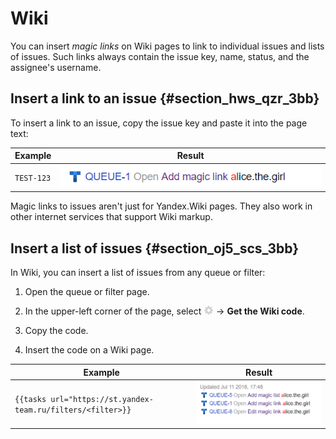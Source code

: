 # Wiki

You can insert _magic links_ on Wiki pages to link to individual issues and lists of issues. Such links always contain the issue key, name, status, and the assignee's username.

## Insert a link to an issue {#section_hws_qzr_3bb}

To insert a link to an issue, copy the issue key and paste it into the page text:

| Example | Result |
| ----- | ----- |
| ``` TEST-123 ``` | ![](../../_assets/tracker/magic-link.png) |

Magic links to issues aren&apos;t just for Yandex.Wiki pages. They also work in other internet services that support Wiki markup.

## Insert a list of issues {#section_oj5_scs_3bb}

In Wiki, you can insert a list of issues from any queue or filter:

1. Open the queue or filter page.

1. In the upper-left corner of the page, select ![](../../_assets/tracker/icon-settings2.png) → **Get the Wiki code**.

1. Copy the code.

1. Insert the code on a Wiki page.

| Example | Result |
| ----- | ----- |
| ``` {{tasks url="https://st.yandex-team.ru/filters/<filter>}} ``` | ![](../../_assets/tracker/magic-tickets-list.png) |

